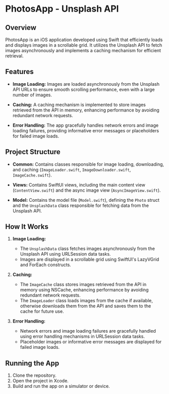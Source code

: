 # PhotosApp - Unsplash API

## Overview

PhotosApp is an iOS application developed using Swift that efficiently loads and displays images in a scrollable grid. It utilizes the Unsplash API to fetch images asynchronously and implements a caching mechanism for efficient retrieval.

## Features

- **Image Loading:** Images are loaded asynchronously from the Unsplash API URLs to ensure smooth scrolling performance, even with a large number of images.
  
- **Caching:** A caching mechanism is implemented to store images retrieved from the API in memory, enhancing performance by avoiding redundant network requests.

- **Error Handling:** The app gracefully handles network errors and image loading failures, providing informative error messages or placeholders for failed image loads.

## Project Structure

- **Common:** Contains classes responsible for image loading, downloading, and caching (`ImageLoader.swift`, `ImageDownloader.swift`, `ImageCache.swift`).

- **Views:** Contains SwiftUI views, including the main content view (`ContentView.swift`) and the async image view (`AsyncImageView.swift`).

- **Model:** Contains the model file (`Model.swift`), defining the `Photo` struct and the `UnsplashData` class responsible for fetching data from the Unsplash API.

## How It Works

1. **Image Loading:**
   - The `UnsplashData` class fetches images asynchronously from the Unsplash API using URLSession data tasks.
   - Images are displayed in a scrollable grid using SwiftUI's LazyVGrid and ForEach constructs.

2. **Caching:**
   - The `ImageCache` class stores images retrieved from the API in memory using NSCache, enhancing performance by avoiding redundant network requests.
   - The `ImageLoader` class loads images from the cache if available, otherwise downloads them from the API and saves them to the cache for future use.

3. **Error Handling:**
   - Network errors and image loading failures are gracefully handled using error handling mechanisms in URLSession data tasks.
   - Placeholder images or informative error messages are displayed for failed image loads.

## Running the App

1. Clone the repository.
2. Open the project in Xcode.
3. Build and run the app on a simulator or device.
